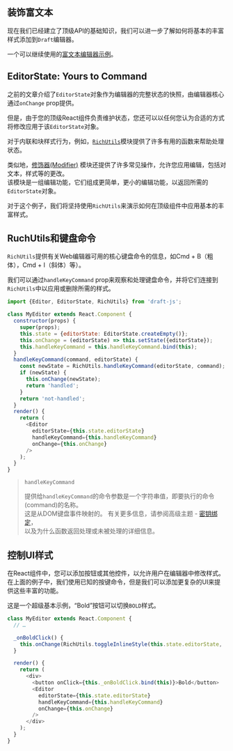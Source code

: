 ## 装饰富文本

现在我们已经建立了顶级API的基础知识，我们可以进一步了解如何将基本的丰富样式添加到`Draft`编辑器。

一个可以继续使用的[富文本编辑器示例](https://github.com/facebook/draft-js/tree/master/examples/draft-0-10-0/rich)。

## EditorState: Yours to Command

之前的文章介绍了`EditorState`对象作为编辑器的完整状态的快照，由编辑器核心通过`onChange` prop提供。

但是，由于您的顶级React组件负责维护状态，您还可以以任何您认为合适的方式将修改应用于该`EditorState`对象。

对于内联和块样式行为，例如，[`RichUtils`](https://draftjs.org/docs/api-reference-rich-utils.html)模块提供了许多有用的函数来帮助处理状态。

类似地，[修饰器\(Modifier\)](https://draftjs.org/docs/api-reference-modifier.html) 模块还提供了许多常见操作，允许您应用编辑，包括对文本，样式等的更改。  
该模块是一组编辑功能，它们组成更简单，更小的编辑功能，以返回所需的`EditorState`对象。

对于这个例子，我们将坚持使用`RichUtils`来演示如何在顶级组件中应用基本的丰富样式。

## RuchUtils和键盘命令

`RichUtils`提供有关Web编辑器可用的核心键盘命令的信息，如Cmd + B（粗体），Cmd + I（斜体）等）。

我们可以通过`handleKeyCommand` prop来观察和处理键盘命令，并将它们连接到`RichUtils`中以应用或删除所需的样式。

```js
import {Editor, EditorState, RichUtils} from 'draft-js';

class MyEditor extends React.Component {
  constructor(props) {
    super(props);
    this.state = {editorState: EditorState.createEmpty()};
    this.onChange = (editorState) => this.setState({editorState});
    this.handleKeyCommand = this.handleKeyCommand.bind(this);
  }
  handleKeyCommand(command, editorState) {
    const newState = RichUtils.handleKeyCommand(editorState, command);
    if (newState) {
      this.onChange(newState);
      return 'handled';
    }
    return 'not-handled';
  }
  render() {
    return (
      <Editor
        editorState={this.state.editorState}
        handleKeyCommand={this.handleKeyCommand}
        onChange={this.onChange}
      />
    );
  }
}
```

> `handleKeyCommand`
>
> 提供给`handleKeyCommand`的命令参数是一个字符串值，即要执行的命令\(command\)的名称。  
> 这是从DOM键盘事件映射的。 有关更多信息，请参阅高级主题 - [密钥绑定](https://draftjs.org/docs/advanced-topics-key-bindings.html)，  
> 以及为什么函数返回处理或未被处理的详细信息。

## 控制UI样式

在React组件中，您可以添加按钮或其他控件，以允许用户在编辑器中修改样式。在上面的例子中，我们使用已知的按键命令，但是我们可以添加更复杂的UI来提供这些丰富的功能。

这是一个超级基本示例，“Bold”按钮可以切换`BOLD`样式。

```js
class MyEditor extends React.Component {
  // …

  _onBoldClick() {
    this.onChange(RichUtils.toggleInlineStyle(this.state.editorState, 'BOLD'));
  }

  render() {
    return (
      <div>
        <button onClick={this._onBoldClick.bind(this)}>Bold</button>
        <Editor
          editorState={this.state.editorState}
          handleKeyCommand={this.handleKeyCommand}
          onChange={this.onChange}
        />
      </div>
    );
  }
}
```



